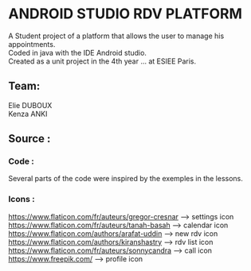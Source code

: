 # ANDROID STUDIO RDV PLATFORM

A Student project of a platform that allows the user to manage his appointments.   
Coded in java with the IDE Android studio.   
Created as a unit project in the 4th year ... at ESIEE Paris.    

## Team:
Elie DUBOUX   
Kenza ANKI


## Source :

### Code :
Several parts of the code were inspired by the exemples in the lessons.   

### Icons :   
https://www.flaticon.com/fr/auteurs/gregor-cresnar --> settings icon    
https://www.flaticon.com/fr/auteurs/tanah-basah --> calendar icon   
https://www.flaticon.com/authors/arafat-uddin --> new rdv icon   
https://www.flaticon.com/authors/kiranshastry --> rdv list icon   
https://www.flaticon.com/fr/auteurs/sonnycandra --> call icon   
https://www.freepik.com/ --> profile icon   


